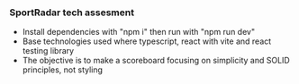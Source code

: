 ### SportRadar tech assesment

- Install dependencies with "npm i" then run with "npm run dev"
- Base technologies used where typescript, react with vite and react testing library
- The objective is to make a scoreboard focusing on simplicity and SOLID principles, not styling